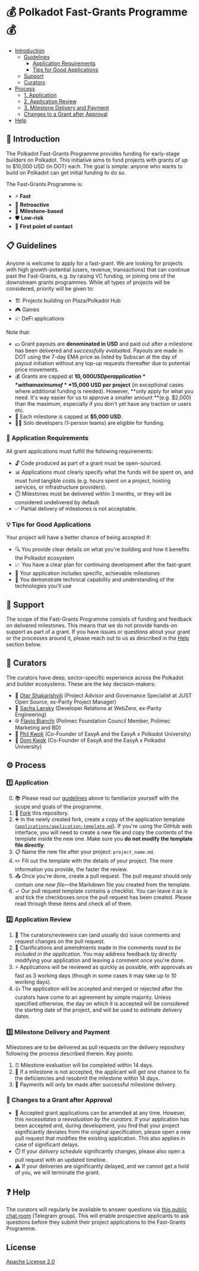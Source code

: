 # 💰 Polkadot Fast-Grants Programme 💰<!-- omit in toc -->

- [Introduction](#introduction)
  - [Guidelines](#guidelines)
    - [Application Requirements](#application-requirements)
    - [Tips for Good Applications](#tips-for-good-applications)
  - [Support](#support)
  - [Curators](#curators)
- [Process](#process)
  - [1. Application](#1-application)
  - [2. Application Review](#2-application-review)
  - [3. Milestone Delivery and Payment](#3-milestone-delivery-and-payment)
  - [Changes to a Grant after Approval](#changes-to-a-grant-after-approval)
- [Help](#help)

## 🌟 Introduction

The Polkadot Fast-Grants Programme provides funding for early-stage builders on Polkadot. This initiative aims to fund projects with grants of up to $10,000 USD (in DOT) each. The goal is simple: anyone who wants to build on Polkadot can get initial funding to do so.

The Fast-Grants Programme is:

- ⚡ **Fast**
- 🔄 **Retroactive**
- 🎯 **Milestone-based**
- 🛡️ **Low-risk**
- 🚪 **First point of contact**

## 📋 Guidelines

Anyone is welcome to apply for a fast-grant. We are looking for projects with high growth-potential (users, revenue, transactions) that can continue past the Fast-Grants, e.g. by raising VC funding, or joining one of the downstream grants programmes. While all types of projects will be considered, priority will be given to:

- 🏗️ Projects building on Plaza/Polkadot Hub
- 🎮 Games
- 💹 DeFi applications

Note that:

- 💵 Grant payouts are **denominated in USD** and paid out after a milestone has been delivered and _successfully evaluated_. Payouts are made in DOT using the 7-day EMA price as listed by Subscan at the day of payout initiation without any top-up requests thereafter due to potential price movements.
- 💰 Grants are capped at **$10,000 USD per application** with a maximum of **$15,000 USD per project** (in exceptional cases where additional funding is needed). However, **only apply for what you need. It's way easier for us to approve a smaller amount **(e.g. $2,000) than the maximum, especially if you don't yet have any traction or users etc.
- 💸 Each milestone is capped at **$5,000 USD**.
- 👨‍💻 Solo developers (1-person teams) are eligible for funding.

### 📝 Application Requirements

All grant applications must fulfill the following requirements:

- 🔓 Code produced as part of a grant must be open-sourced.
- 📊 Applications must clearly specify what the funds will be spent on, and must fund tangible costs (e.g. hours spent on a project, hosting services, or infrastructure providers).
- ⏱️ Milestones must be delivered within 3 months, or they will be considered undelivered by default.
- ✅ Partial delivery of milestones is not acceptable.

### 💡 Tips for Good Applications

Your project will have a better chance of being accepted if:

- 🔍 You provide clear details on what you're building and how it benefits the Polkadot ecosystem
- 📈 You have a clear plan for continuing development after the fast-grant
- 🏁 Your application includes specific, achievable milestones
- 🧠 You demonstrate technical capability and understanding of the technologies you'll use

## 🤝 Support

The scope of the Fast-Grants Programme consists of funding and feedback on delivered milestones. This means that we do not provide hands-on support as part of a grant. If you have issues or questions about your grant or the processes around it, please reach out to us as described in the [Help](#help) section below.

## 👥 Curators

The curators have deep, sector-specific experience across the Polkadot and builder ecosystems. These are the key decision-makers:

- 🧩 [Otar Shakarishvili](https://www.linkedin.com/in/otarshakarishvili/) (Project Advisor and Governance Specialist at JUST Open Source, ex-Parity Project Manager)
- 🔗 [Sacha Lansky](https://www.linkedin.com/in/alexander-sacha-lansky/) (Developer Relations at WebZero, ex-Parity Engineering)
- 🌐 [Flavio Bianchi](https://www.linkedin.com/in/flbi/) (Polimec Foundation Council Member, Polimec Marketing and BD)
- 🏫 [Phil Kwok](https://linkedin.com/in/philip-k-building) (Co-Founder of EasyA and the EasyA x Polkadot University)
- 🏫 [Dom Kwok](https://www.linkedin.com/in/dom-k-b73381100/) (Co-Founder of EasyA and the EasyA x Polkadot University)

## ⚙️ Process

### 1️⃣ Application

   0. 📚 Please read our [guidelines](#guidelines) above to familiarize yourself with the scope and goals of the programme.
   1. 🔄 [Fork](https://github.com/Polkadot-Fast-Grants/apply) this repository.
   2. ➕ In the newly created fork, create a copy of the application template ([`applications/application-template.md`](applications/application-template.md)). If you're using the GitHub web interface, you will need to create a new file and copy the contents of the template inside the new one. Make sure you **do not modify the template file directly**. 
   3. 📋 Name the new file after your project: `project_name.md`.
   4. ✏️ Fill out the template with the details of your project. The more information you provide, the faster the review. 
   5. 📤 Once you're done, create a pull request. The pull request should only contain _one new file_—the Markdown file you created from the template.
   6. ✓ Our pull request template contains a checklist. You can leave it as is and tick the checkboxes once the pull request has been created. Please read through these items and check all of them.

### 2️⃣ Application Review

   1. 💬 The curators/reviewers can (and usually do) issue comments and request changes on the pull request.
   2. 📝 Clarifications and amendments made in the comments _need to be included in the application_. You may address feedback by directly modifying your application and leaving a comment once you're done. 
   3. ⚡ Applications will be reviewed as quickly as possible, with approvals as fast as 3 working days (though in some cases it may take up to 10 working days).
   4. 👍 The application will be accepted and merged or rejected after the curators have come to an agreement by simple majority. Unless specified otherwise, the day on which it is accepted will be considered the starting date of the project, and will be used to estimate delivery dates.

### 3️⃣ Milestone Delivery and Payment

   Milestones are to be delivered as pull requests on the delivery repository following the process described therein. Key points:

   1. ⏰ Milestone evaluation will be completed within 14 days.
   2. 🔄 If a milestone is not accepted, the applicant will get one chance to fix the deficiencies and resubmit the milestone within 14 days.
   3. 💸 Payments will only be made after successful milestone delivery.

### 🔄 Changes to a Grant after Approval

- 📝 Accepted grant applications can be amended at any time. However, this _necessitates a reevaluation by the curators_. If your application has been accepted and, during development, you find that your project significantly deviates from the original specification, please open a new pull request that modifies the existing application. This also applies in case of significant delays.
- ⏱️ If your _delivery schedule_ significantly changes, please also open a pull request with an updated timeline.
- ⚠️ If your deliveries are significantly delayed, and we cannot get a hold of you, we will terminate the grant.

## ❓ Help

The curators will regularly be available to answer questions via [this public chat room](https://t.me/+WWETkbjk_WAwYjVk) (Telegram group). This will enable prospective applicants to ask questions before they submit their project applications to the Fast-Grants Programme.

## License<!-- omit in toc -->

[Apache License 2.0](LICENSE)
